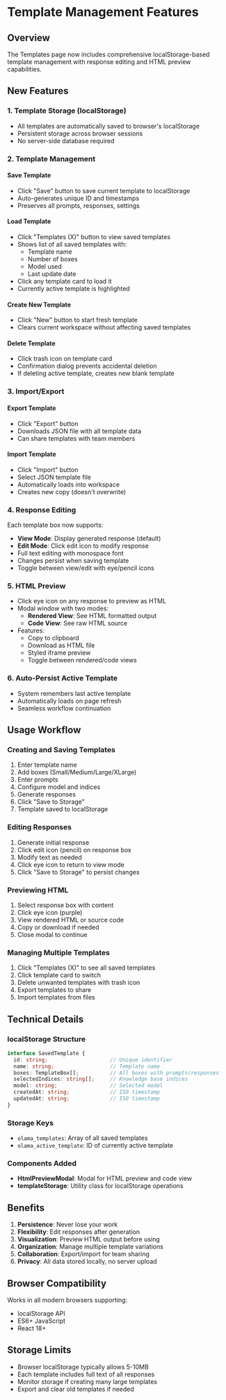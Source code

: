 # Template Management Features

## Overview
The Templates page now includes comprehensive localStorage-based template management with response editing and HTML preview capabilities.

## New Features

### 1. **Template Storage (localStorage)**
- All templates are automatically saved to browser's localStorage
- Persistent storage across browser sessions
- No server-side database required

### 2. **Template Management**

#### Save Template
- Click "Save" button to save current template to localStorage
- Auto-generates unique ID and timestamps
- Preserves all prompts, responses, settings

#### Load Template
- Click "Templates (X)" button to view saved templates
- Shows list of all saved templates with:
  - Template name
  - Number of boxes
  - Model used
  - Last update date
- Click any template card to load it
- Currently active template is highlighted

#### Create New Template
- Click "New" button to start fresh template
- Clears current workspace without affecting saved templates

#### Delete Template
- Click trash icon on template card
- Confirmation dialog prevents accidental deletion
- If deleting active template, creates new blank template

### 3. **Import/Export**

#### Export Template
- Click "Export" button
- Downloads JSON file with all template data
- Can share templates with team members

#### Import Template
- Click "Import" button
- Select JSON template file
- Automatically loads into workspace
- Creates new copy (doesn't overwrite)

### 4. **Response Editing**
Each template box now supports:
- **View Mode**: Display generated response (default)
- **Edit Mode**: Click edit icon to modify response
- Full text editing with monospace font
- Changes persist when saving template
- Toggle between view/edit with eye/pencil icons

### 5. **HTML Preview**
- Click eye icon on any response to preview as HTML
- Modal window with two modes:
  - **Rendered View**: See HTML formatted output
  - **Code View**: See raw HTML source
- Features:
  - Copy to clipboard
  - Download as HTML file
  - Styled iframe preview
  - Toggle between rendered/code views

### 6. **Auto-Persist Active Template**
- System remembers last active template
- Automatically loads on page refresh
- Seamless workflow continuation

## Usage Workflow

### Creating and Saving Templates
1. Enter template name
2. Add boxes (Small/Medium/Large/XLarge)
3. Enter prompts
4. Configure model and indices
5. Generate responses
6. Click "Save to Storage"
7. Template saved to localStorage

### Editing Responses
1. Generate initial response
2. Click edit icon (pencil) on response box
3. Modify text as needed
4. Click eye icon to return to view mode
5. Click "Save to Storage" to persist changes

### Previewing HTML
1. Select response box with content
2. Click eye icon (purple)
3. View rendered HTML or source code
4. Copy or download if needed
5. Close modal to continue

### Managing Multiple Templates
1. Click "Templates (X)" to see all saved templates
2. Click template card to switch
3. Delete unwanted templates with trash icon
4. Export templates to share
5. Import templates from files

## Technical Details

### localStorage Structure
```typescript
interface SavedTemplate {
  id: string;                    // Unique identifier
  name: string;                  // Template name
  boxes: TemplateBox[];          // All boxes with prompts/responses
  selectedIndices: string[];     // Knowledge base indices
  model: string;                 // Selected model
  createdAt: string;             // ISO timestamp
  updatedAt: string;             // ISO timestamp
}
```

### Storage Keys
- `olama_templates`: Array of all saved templates
- `olama_active_template`: ID of currently active template

### Components Added
- **HtmlPreviewModal**: Modal for HTML preview and code view
- **templateStorage**: Utility class for localStorage operations

## Benefits

1. **Persistence**: Never lose your work
2. **Flexibility**: Edit responses after generation
3. **Visualization**: Preview HTML output before using
4. **Organization**: Manage multiple template variations
5. **Collaboration**: Export/import for team sharing
6. **Privacy**: All data stored locally, no server upload

## Browser Compatibility
Works in all modern browsers supporting:
- localStorage API
- ES6+ JavaScript
- React 18+

## Storage Limits
- Browser localStorage typically allows 5-10MB
- Each template includes full text of all responses
- Monitor storage if creating many large templates
- Export and clear old templates if needed
